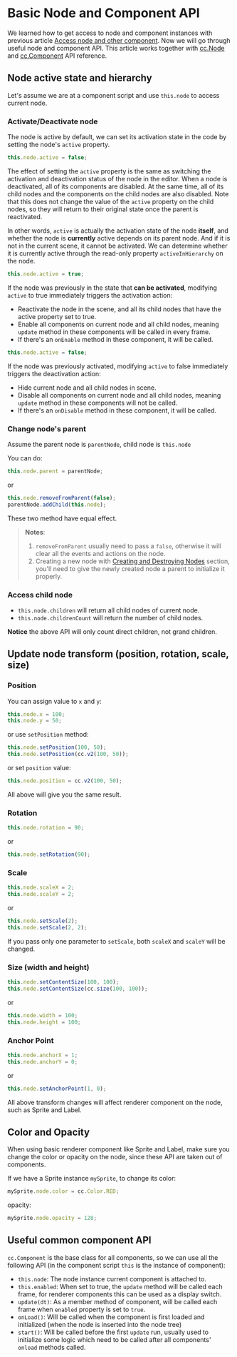 # Basic Node and Component API

We learned how to get access to node and component instances with previous article [Access node and other component](access-node-component.md). Now we will go through useful node and component API. This article works together with [cc.Node](../../../api/en/classes/Node.html) and [cc.Component](../../../api/en/classes/Component.html) API reference.

## Node active state and hierarchy

Let's assume we are at a component script and use `this.node` to access current node.

### Activate/Deactivate node

The node is active by default, we can set its activation state in the code by setting the node's `active` property.

```js
this.node.active = false;
```

The effect of setting the `active` property is the same as switching the activation and deactivation status of the node in the editor. When a node is deactivated, all of its components are disabled. At the same time, all of its child nodes and the components on the child nodes are also disabled. Note that this does not change the value of the `active` property on the child nodes, so they will return to their original state once the parent is reactivated.

In other words, `active` is actually the activation state of the node **itself**, and whether the node is **currently** active depends on its parent node. And if it is not in the current scene, it cannot be activated. We can determine whether it is currently active through the read-only property `activeInHierarchy` on the node.

```js
this.node.active = true;
```

If the node was previously in the state that **can be activated**, modifying `active` to true immediately triggers the activation action:

- Reactivate the node in the scene, and all its child nodes that have the active property set to true.
- Enable all components on current node and all child nodes, meaning `update` method in these components will be called in every frame.
- If there's an `onEnable` method in these component, it will be called.

```js
this.node.active = false;
```

If the node was previously activated, modifying `active` to false immediately triggers the deactivation action:

- Hide current node and all child nodes in scene.
- Disable all components on current node and all child nodes, meaning `update` method in these components will not be called.
- If there's an `onDisable` method in these component, it will be called.

### Change node's parent

Assume the parent node is `parentNode`, child node is `this.node`

You can do:

```js
this.node.parent = parentNode;
```

or

```js
this.node.removeFromParent(false);
parentNode.addChild(this.node);
```

These two method have equal effect.

> **Notes**:
>
> 1. `removeFromParent` usually need to pass a `false`, otherwise it will clear all the events and actions on the node.
> 2. Creating a new node with [Creating and Destroying Nodes](create-destroy.md) section, you'll need to give the newly created node a parent to initialize it properly.

### Access child node

- `this.node.children` will return all child nodes of current node.
- `this.node.childrenCount` will return the number of child nodes.

**Notice** the above API will only count direct children, not grand children.

## Update node transform (position, rotation, scale, size)

### Position

You can assign value to `x` and `y`:

```js
this.node.x = 100;
this.node.y = 50;
```

or use `setPosition` method:

```js
this.node.setPosition(100, 50);
this.node.setPosition(cc.v2(100, 50));
```

or set `position` value:

```js
this.node.position = cc.v2(100, 50);
```

All above will give you the same result.

### Rotation

```js
this.node.rotation = 90;
```

or

```js
this.node.setRotation(90);
```

### Scale

```js
this.node.scaleX = 2;
this.node.scaleY = 2;
```

or

```js
this.node.setScale(2);
this.node.setScale(2, 2);
```

If you pass only one parameter to `setScale`, both `scaleX` and `scaleY` will be changed.

### Size (width and height)

```js
this.node.setContentSize(100, 100);
this.node.setContentSize(cc.size(100, 100));
```

or

```js
this.node.width = 100;
this.node.height = 100;
```

### Anchor Point

```js
this.node.anchorX = 1;
this.node.anchorY = 0;
```

or

```js
this.node.setAnchorPoint(1, 0);
```

All above transform changes will affect renderer component on the node, such as Sprite and Label.

## Color and Opacity

When using basic renderer component like Sprite and Label, make sure you change the color or opacity on the node, since these API are taken out of components.

If we have a Sprite instance `mySprite`, to change its color:

```js
mySprite.node.color = cc.Color.RED;
```

opacity:

```js
mySprite.node.opacity = 128;
```

## Useful common component API

`cc.Component` is the base class for all components, so we can use all the following API (in the component script `this` is the instance of component):

- `this.node`: The node instance current component is attached to.
- `this.enabled`: When set to true, the `update` method will be called each frame, for renderer components this can be used as a display switch.
- `update(dt)`: As a member method of component, will be called each frame when `enabled` property is set to `true`.
- `onLoad()`: Will be called when the component is first loaded and initialized (when the node is inserted into the node tree)
- `start()`: Will be called before the first `update` run, usually used to initialize some logic which need to be called after all components' `onload` methods called.

